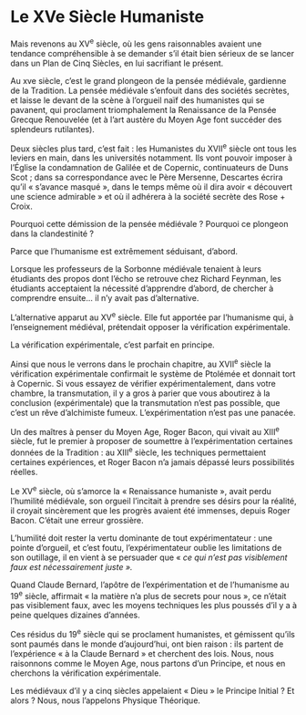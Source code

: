 # Le XVe Siècle Humaniste

Mais revenons au XV<sup>e</sup> siècle, où les gens raisonnables avaient une tendance compréhensible à se demander s’il était bien sérieux de se lancer dans un Plan de Cinq Siècles, en lui sacrifiant le présent.

Au xve siècle, c’est le grand plongeon de la pensée médiévale, gardienne de la Tradition. La pensée médiévale s’enfouit dans des sociétés secrètes, et laisse le devant de la scène à l’orgueil naïf des humanistes qui se pavanent, qui proclament triomphalement la Renaissance de la Pensée Grecque Renouvelée (et à l’art austère du Moyen Age font succéder des splendeurs rutilantes).

Deux siècles plus tard, c’est fait : les Humanistes du XVII<sup>e</sup> siècle ont tous les leviers en main, dans les universités notamment. Ils vont pouvoir imposer à l’Église la <span id="e9782221228517_c05-st1.xhtml#page-89"></span>condamnation de Galilée et de Copernic, continuateurs de Duns Scot ; dans sa correspondance avec le Père Mersenne, Descartes écrira qu’il « s’avance masqué », dans le temps même où il dira avoir « découvert une science admirable » et où il adhérera à la société secrète des Rose + Croix.

Pourquoi cette démission de la pensée médiévale ? Pourquoi ce plongeon dans la clandestinité ?

Parce que l’humanisme est extrêmement séduisant, d’abord.

Lorsque les professeurs de la Sorbonne médiévale tenaient à leurs étudiants des propos dont l’écho se retrouve chez Richard Feynman, les étudiants acceptaient la nécessité d’apprendre d’abord, de chercher à comprendre ensuite... il n’y avait pas d’alternative.

L’alternative apparut au XV<sup>e</sup> siècle. Elle fut apportée par l’humanisme qui, à l’enseignement médiéval, prétendait opposer la vérification expérimentale.

La vérification expérimentale, c’est parfait en principe.

Ainsi que nous le verrons dans le prochain chapitre, au XVII<sup>e</sup> siècle la vérification expérimentale confirmait le système de Ptolémée et donnait tort à Copernic. Si vous essayez de vérifier expérimentalement, dans votre chambre, la transmutation, il y a gros à parier que vous aboutirez à la conclusion (expérimentale) que la transmutation n’est pas possible, que c’est un rêve d’alchimiste fumeux. L’expérimentation n’est pas une panacée.

Un des maîtres à penser du Moyen Age, Roger Bacon, qui vivait au XIII<sup>e</sup> siècle, fut le premier à proposer de soumettre à l’expérimentation certaines données de la Tradition : au XIII<sup>e</sup> siècle, les techniques permettaient certaines expériences, et Roger Bacon n’a jamais dépassé leurs possibilités réelles.

Le XV<sup>e</sup> siècle, où s’amorce la « Renaissance humaniste », avait perdu l’humilité médiévale, son orgueil l’incitait à prendre ses désirs pour la réalité, il croyait sincèrement <span id="e9782221228517_c05-st1.xhtml#page-90"></span>que les progrès avaient été immenses, depuis Roger Bacon. C’était une erreur grossière.

L’humilité doit rester la vertu dominante de tout expérimentateur : une pointe d’orgueil, et c’est foutu, l’expérimentateur oublie les limitations de son outillage, il en vient à se persuader que « *ce qui n’est pas visiblement faux est nécessairement juste ».*

Quand Claude Bernard, l’apôtre de l’expérimentation et de l’humanisme au 19<sup>e</sup> siècle, affirmait « la matière n’a plus de secrets pour nous », ce n’était pas visiblement faux, avec les moyens techniques les plus poussés d’il y a à peine quelques dizaines d’années.

Ces résidus du 19<sup>e</sup> siècle qui se proclament humanistes, et gémissent qu’ils sont paumés dans le monde d’aujourd’hui, ont bien raison : ils partent de l’expérience « à la Claude Bernard » et cherchent des lois. Nous, nous raisonnons comme le Moyen Age, nous partons d’un Principe, et nous en cherchons la vérification expérimentale.

Les médiévaux d’il y a cinq siècles appelaient « Dieu » le Principe Initial ? Et alors ? Nous, nous l’appelons Physique Théorique.

<span id="e9782221228517_c05-st1.xhtml#page-91"></span>

<span id="e9782221228517_c06.xhtml"></span>